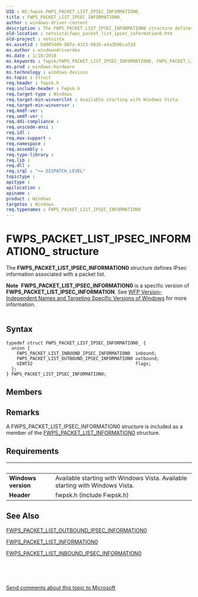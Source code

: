 ```yaml
---
UID : NS:fwpsk.FWPS_PACKET_LIST_IPSEC_INFORMATION0_
title : FWPS_PACKET_LIST_IPSEC_INFORMATION0_
author : windows-driver-content
description : The FWPS_PACKET_LIST_IPSEC_INFORMATION0 structure defines IPsec information associated with a packet list.Note  FWPS_PACKET_LIST_IPSEC_INFORMATION0 is a specific version of FWPS_PACKET_LIST_IPSEC_INFORMATION.
old-location : netvista\fwps_packet_list_ipsec_information0.htm
old-project : netvista
ms.assetid : bd005dd9-887a-4323-9816-e4a3b96ca53d
ms.author : windowsdriverdev
ms.date : 1/18/2018
ms.keywords : fwpsk/FWPS_PACKET_LIST_IPSEC_INFORMATION0, FWPS_PACKET_LIST_IPSEC_INFORMATION0_, FWPS_PACKET_LIST_IPSEC_INFORMATION0 structure [Network Drivers Starting with Windows Vista], wfp_ref_3_struct_3_fwps_P-Z_066086e3-4389-4449-b47a-ad9661eef344.xml, netvista.fwps_packet_list_ipsec_information0, FWPS_PACKET_LIST_IPSEC_INFORMATION0
ms.prod : windows-hardware
ms.technology : windows-devices
ms.topic : struct
req.header : fwpsk.h
req.include-header : Fwpsk.h
req.target-type : Windows
req.target-min-winverclnt : Available starting with Windows Vista.
req.target-min-winversvr : 
req.kmdf-ver : 
req.umdf-ver : 
req.ddi-compliance : 
req.unicode-ansi : 
req.idl : 
req.max-support : 
req.namespace : 
req.assembly : 
req.type-library : 
req.lib : 
req.dll : 
req.irql : "<= DISPATCH_LEVEL"
topictype : 
apitype : 
apilocation : 
apiname : 
product : Windows
targetos : Windows
req.typenames : FWPS_PACKET_LIST_IPSEC_INFORMATION0
---
```


# FWPS_PACKET_LIST_IPSEC_INFORMATION0_ structure
The <b>FWPS_PACKET_LIST_IPSEC_INFORMATION0</b> structure defines IPsec information associated with a packet
  list.
<div class="alert"><b>Note</b>  <b>FWPS_PACKET_LIST_IPSEC_INFORMATION0</b> is a specific version of <b>FWPS_PACKET_LIST_IPSEC_INFORMATION</b>. See <a href="https://msdn.microsoft.com/FBDF53E5-F7DE-4DEB-AC18-6D2BB59FE670">WFP Version-Independent Names and Targeting Specific Versions of Windows</a> for more information.</div><div> </div>

## Syntax
````
typedef struct FWPS_PACKET_LIST_IPSEC_INFORMATION0_ {
  union {
    FWPS_PACKET_LIST_INBOUND_IPSEC_INFORMATION0  inbound;
    FWPS_PACKET_LIST_OUTBOUND_IPSEC_INFORMATION0 outbound;
    UINT32                                       flags;
  };
} FWPS_PACKET_LIST_IPSEC_INFORMATION0;
````

## Members


## Remarks
A FWPS_PACKET_LIST_IPSEC_INFORMATION0 structure is included as a member of the 
    <a href="..\fwpsk\ns-fwpsk-fwps_packet_list_information0_.md">
    FWPS_PACKET_LIST_INFORMATION0</a> structure.

## Requirements
| &nbsp; | &nbsp; |
| ---- |:---- |
| **Windows version** | Available starting with Windows Vista. Available starting with Windows Vista. |
| **Header** | fwpsk.h (include Fwpsk.h) |

## See Also

<a href="..\fwpsk\ns-fwpsk-fwps_packet_list_outbound_ipsec_information0_.md">
   FWPS_PACKET_LIST_OUTBOUND_IPSEC_INFORMATION0</a>

<a href="..\fwpsk\ns-fwpsk-fwps_packet_list_information0_.md">FWPS_PACKET_LIST_INFORMATION0</a>

<a href="..\fwpsk\ns-fwpsk-fwps_packet_list_inbound_ipsec_information0_.md">
   FWPS_PACKET_LIST_INBOUND_IPSEC_INFORMATION0</a>

 

 

<a href="mailto:wsddocfb@microsoft.com?subject=Documentation%20feedback [netvista\netvista]:%20FWPS_PACKET_LIST_IPSEC_INFORMATION0 structure%20 RELEASE:%20(1/18/2018)&amp;body=%0A%0APRIVACY STATEMENT%0A%0AWe use your feedback to improve the documentation. We don't use your email address for any other purpose, and we'll remove your email address from our system after the issue that you're reporting is fixed. While we're working to fix this issue, we might send you an email message to ask for more info. Later, we might also send you an email message to let you know that we've addressed your feedback.%0A%0AFor more info about Microsoft's privacy policy, see http://privacy.microsoft.com/en-us/default.aspx." title="Send comments about this topic to Microsoft">Send comments about this topic to Microsoft</a>